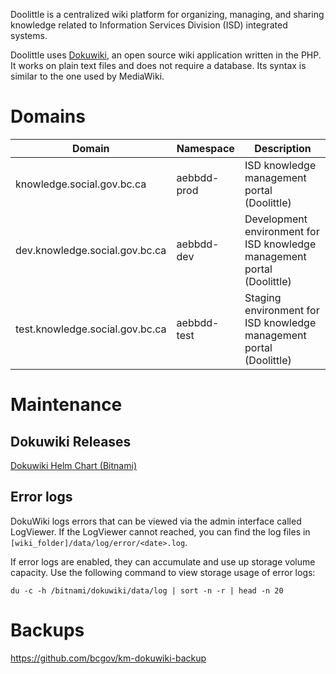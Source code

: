 Doolittle is a centralized wiki platform for organizing, managing, and sharing knowledge related to Information Services Division (ISD) integrated systems.

Doolittle uses [Dokuwiki](https://www.dokuwiki.org/), an open source wiki application written in the PHP. It works on plain text files and does not require a database. Its syntax is similar to the one used by MediaWiki.

# Domains

| Domain                          | Namespace   | Description                                                             |
| ------------------------------- | ----------- | ----------------------------------------------------------------------- |
| knowledge.social.gov.bc.ca      | aebbdd-prod | ISD knowledge management portal (Doolittle)                             |
| dev.knowledge.social.gov.bc.ca  | aebbdd-dev  | Development environment for ISD knowledge management portal (Doolittle) |
| test.knowledge.social.gov.bc.ca | aebbdd-test | Staging environment for ISD knowledge management portal (Doolittle)     |

# Maintenance

## Dokuwiki Releases

[Dokuwiki Helm Chart (Bitnami)](https://github.com/bitnami/charts/tree/main/bitnami/dokuwiki/)

## Error logs

DokuWiki logs errors that can be viewed via the admin interface called LogViewer. If the LogViewer cannot reached, you can find the log files in `[wiki_folder]/data/log/error/<date>.log`.

If error logs are enabled, they can accumulate and use up storage volume capacity. Use the following command to view storage usage of error logs:

`du -c -h /bitnami/dokuwiki/data/log | sort -n -r | head -n 20`

# Backups

https://github.com/bcgov/km-dokuwiki-backup
